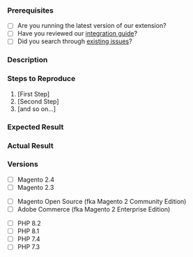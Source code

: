 ### Prerequisites

- [ ] Are you running the latest version of our extension?
- [ ] Have you reviewed our [integration guide](https://developers.taxjar.com/integrations/guides/magento2/)?
- [ ] Did you search through [existing issues](https://github.com/taxjar/taxjar-magento2-extension/issues)?

### Description
<!-- Please provide a description of the issue with as much detail as possible. -->
<!-- **Do not share your TaxJar email address, customer data, or any personally identifiable information.** -->
<!-- If you are unsure whether the issue is directly related to our extension, please reach out to support@taxjar.com for assistance. -->

### Steps to Reproduce
1. [First Step]
2. [Second Step]
3. [and so on...]

### Expected Result
<!-- What did you expect to happen? -->

### Actual Result
<!-- What actually happened? -->

### Versions
<!-- What version(s) did this issue happen on? -->
- [ ] Magento 2.4
- [ ] Magento 2.3
<!-- What edition(s) of Magento did this issue happen on? -->
- [ ] Magento Open Source (fka Magento 2 Community Edition)
- [ ] Adobe Commerce (fka Magento 2 Enterprise Edition)
<!-- What version of PHP did this issue happen on? -->
- [ ] PHP 8.2
- [ ] PHP 8.1
- [ ] PHP 7.4
- [ ] PHP 7.3
